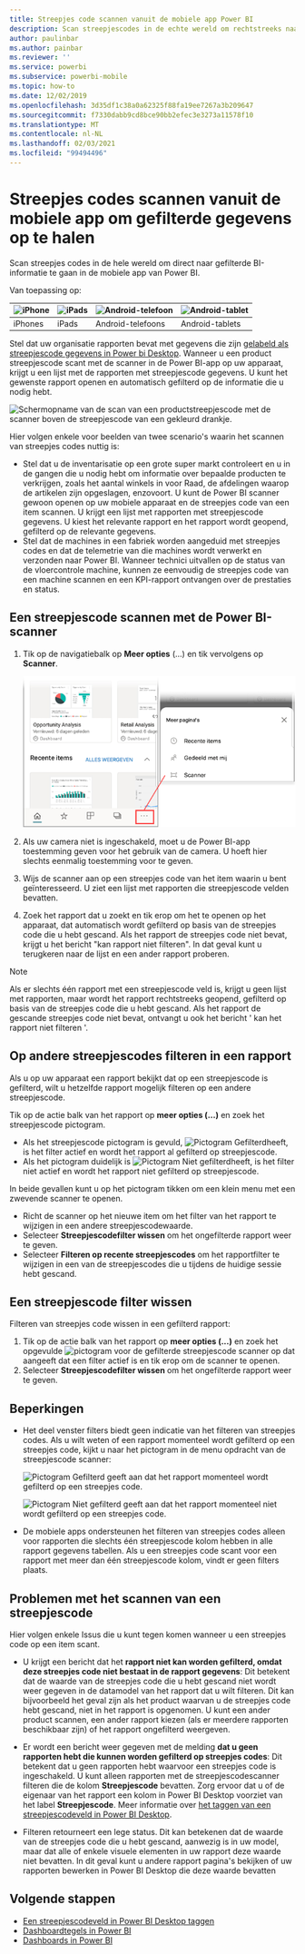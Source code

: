 ```yaml
---
title: Streepjes code scannen vanuit de mobiele app Power BI
description: Scan streepjescodes in de echte wereld om rechtstreeks naar gefilterde BI-informatie in de mobiele Power BI-app te gaan.
author: paulinbar
ms.author: painbar
ms.reviewer: ''
ms.service: powerbi
ms.subservice: powerbi-mobile
ms.topic: how-to
ms.date: 12/02/2019
ms.openlocfilehash: 3d35df1c38a0a62325f88fa19ee7267a3b209647
ms.sourcegitcommit: f7330dabb9cd8bce90bb2efec3e3273a11578f10
ms.translationtype: MT
ms.contentlocale: nl-NL
ms.lasthandoff: 02/03/2021
ms.locfileid: "99494496"
---
```

# <a name="scan-barcodes-from-the-mobile-app-to-get-filtered-data"></a>Streepjes codes scannen vanuit de mobiele app om gefilterde gegevens op te halen 
Scan streepjes codes in de hele wereld om direct naar gefilterde BI-informatie te gaan in de mobiele app van Power BI.

Van toepassing op:

| ![iPhone](./media/mobile-apps-qr-code/ios-logo-40-px.png) | ![iPads](./media/mobile-apps-qr-code/ios-logo-40-px.png) | ![Android-telefoon](././media/mobile-apps-qr-code/android-logo-40-px.png) | ![Android-tablet](././media/mobile-apps-qr-code/android-logo-40-px.png) |
|:--- |:--- |:--- |:--- |
|iPhones |iPads |Android-telefoons |Android-tablets |

Stel dat uw organisatie rapporten bevat met gegevens die zijn [gelabeld als streepjescode gegevens in Power bi Desktop](../../transform-model/desktop-mobile-barcodes.md). Wanneer u een product streepjescode scant met de scanner in de Power BI-app op uw apparaat, krijgt u een lijst met de rapporten met streepjescode gegevens. U kunt het gewenste rapport openen en automatisch gefilterd op de informatie die u nodig hebt.

![Schermopname van de scan van een productstreepjescode met de scanner boven de streepjescode van een gekleurd drankje.](media/mobile-apps-scan-barcode-iphone/power-bi-barcode-scanner.png)

Hier volgen enkele voor beelden van twee scenario's waarin het scannen van streepjes codes nuttig is:
* Stel dat u de inventarisatie op een grote super markt controleert en u in de gangen die u nodig hebt om informatie over bepaalde producten te verkrijgen, zoals het aantal winkels in voor Raad, de afdelingen waarop de artikelen zijn opgeslagen, enzovoort. U kunt de Power BI scanner gewoon openen op uw mobiele apparaat en de streepjes code van een item scannen. U krijgt een lijst met rapporten met streepjescode gegevens. U kiest het relevante rapport en het rapport wordt geopend, gefilterd op de relevante gegevens.
* Stel dat de machines in een fabriek worden aangeduid met streepjes codes en dat de telemetrie van die machines wordt verwerkt en verzonden naar Power BI. Wanneer technici uitvallen op de status van de vloercontrole machine, kunnen ze eenvoudig de streepjes code van een machine scannen en een KPI-rapport ontvangen over de prestaties en status.

## <a name="scan-a-barcode-with-the-power-bi-scanner"></a>Een streepjescode scannen met de Power BI-scanner
1. Tik op de navigatiebalk op **Meer opties** (...) en tik vervolgens op **Scanner**.

    ![Schermopname van de optie Meer op het navigatiepaneel met de scannerselectie.](media/mobile-apps-scan-barcode-iphone/power-bi-scanner.png)

1. Als uw camera niet is ingeschakeld, moet u de Power BI-app toestemming geven voor het gebruik van de camera. U hoeft hier slechts eenmalig toestemming voor te geven. 
1. Wijs de scanner aan op een streepjes code van het item waarin u bent geïnteresseerd. U ziet een lijst met rapporten die streepjescode velden bevatten.
1. Zoek het rapport dat u zoekt en tik erop om het te openen op het apparaat, dat automatisch wordt gefilterd op basis van de streepjes code die u hebt gescand. Als het rapport de streepjes code niet bevat, krijgt u het bericht "kan rapport niet filteren". In dat geval kunt u terugkeren naar de lijst en een ander rapport proberen.
    
>[!NOTE]
>Als er slechts één rapport met een streepjescode veld is, krijgt u geen lijst met rapporten, maar wordt het rapport rechtstreeks geopend, gefilterd op basis van de streepjes code die u hebt gescand. Als het rapport de gescande streepjes code niet bevat, ontvangt u ook het bericht ' kan het rapport niet filteren '.

## <a name="filter-by-other-barcodes-while-in-a-report"></a>Op andere streepjescodes filteren in een rapport
Als u op uw apparaat een rapport bekijkt dat op een streepjescode is gefilterd, wilt u hetzelfde rapport mogelijk filteren op een andere streepjescode.

Tik op de actie balk van het rapport op **meer opties (...)** en zoek het streepjescode pictogram.

* Als het streepjescode pictogram is gevuld, ![Pictogram Gefilterd](media/mobile-apps-scan-barcode-iphone/power-bi-barcode-filtered-icon-black.png)heeft, is het filter actief en wordt het rapport al gefilterd op streepjescode. 
* Als het pictogram duidelijk is ![Pictogram Niet gefilterd](media/mobile-apps-scan-barcode-iphone/power-bi-barcode-unfiltered-icon.png)heeft, is het filter niet actief en wordt het rapport niet gefilterd op streepjescode. 

In beide gevallen kunt u op het pictogram tikken om een klein menu met een zwevende scanner te openen.

* Richt de scanner op het nieuwe item om het filter van het rapport te wijzigen in een andere streepjescodewaarde. 
* Selecteer **Streepjescodefilter wissen** om het ongefilterde rapport weer te geven.
* Selecteer **Filteren op recente streepjescodes** om het rapportfilter te wijzigen in een van de streepjescodes die u tijdens de huidige sessie hebt gescand.

## <a name="clear-a-barcode-filter"></a>Een streepjescode filter wissen
Filteren van streepjes code wissen in een gefilterd rapport:
1. Tik op de actie balk van het rapport op **meer opties (...)** en zoek het opgevulde ![ pictogram voor de gefilterde streepjescode scanner op ](media/mobile-apps-scan-barcode-iphone/power-bi-barcode-filtered-icon-black.png) dat aangeeft dat een filter actief is en tik erop om de scanner te openen.
1. Selecteer **Streepjescodefilter wissen** om het ongefilterde rapport weer te geven.

## <a name="limitations"></a>Beperkingen

* Het deel venster filters biedt geen indicatie van het filteren van streepjes codes. Als u wilt weten of een rapport momenteel wordt gefilterd op een streepjes code, kijkt u naar het pictogram in de menu opdracht van de streepjescode scanner:

    ![Pictogram Gefilterd](media/mobile-apps-scan-barcode-iphone/power-bi-barcode-filtered-icon-black.png) geeft aan dat het rapport momenteel wordt gefilterd op een streepjes code.
    
    ![Pictogram Niet gefilterd](media/mobile-apps-scan-barcode-iphone/power-bi-barcode-unfiltered-icon.png) geeft aan dat het rapport momenteel niet wordt gefilterd op een streepjes code. 
* De mobiele apps ondersteunen het filteren van streepjes codes alleen voor rapporten die slechts één streepjescode kolom hebben in alle rapport gegevens tabellen. Als u een streepjes code scant voor een rapport met meer dan één streepjescode kolom, vindt er geen filters plaats.

## <a name="issues-with-scanning-a-barcode"></a>Problemen met het scannen van een streepjescode
Hier volgen enkele Issus die u kunt tegen komen wanneer u een streepjes code op een item scant.

* U krijgt een bericht dat het **rapport niet kan worden gefilterd, omdat deze streepjes code niet bestaat in de rapport gegevens**: Dit betekent dat de waarde van de streepjes code die u hebt gescand niet wordt weer gegeven in de datamodel van het rapport dat u wilt filteren. Dit kan bijvoorbeeld het geval zijn als het product waarvan u de streepjes code hebt gescand, niet in het rapport is opgenomen. U kunt een ander product scannen, een ander rapport kiezen (als er meerdere rapporten beschikbaar zijn) of het rapport ongefilterd weergeven.

* Er wordt een bericht weer gegeven met de melding **dat u geen rapporten hebt die kunnen worden gefilterd op streepjes codes**: Dit betekent dat u geen rapporten hebt waarvoor een streepjes code is ingeschakeld. U kunt alleen rapporten met de streepjescodescanner filteren die de kolom **Streepjescode** bevatten. Zorg ervoor dat u of de eigenaar van het rapport een kolom in Power BI Desktop voorziet van het label **Streepjescode**. Meer informatie over [het taggen van een streepjescodeveld in Power BI Desktop](../../transform-model/desktop-mobile-barcodes.md).

* Filteren retourneert een lege status. Dit kan betekenen dat de waarde van de streepjes code die u hebt gescand, aanwezig is in uw model, maar dat alle of enkele visuele elementen in uw rapport deze waarde niet bevatten. In dit geval kunt u andere rapport pagina's bekijken of uw rapporten bewerken in Power BI Desktop die deze waarde bevatten 

## <a name="next-steps"></a>Volgende stappen
* [Een streepjescodeveld in Power BI Desktop taggen](../../transform-model/desktop-mobile-barcodes.md)
* [Dashboardtegels in Power BI](../end-user-tiles.md)
* [Dashboards in Power BI](../end-user-dashboards.md)